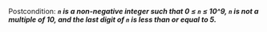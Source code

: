 Postcondition: ***`n` is a non-negative integer such that 0 ≤ `n` ≤ 10^9, `n` is not a multiple of 10, and the last digit of `n` is less than or equal to 5.***